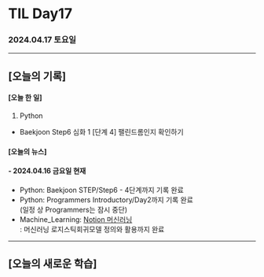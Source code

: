 # TIL Day17
### 2024.04.17 토요일

---

## [오늘의 기록]

#### [오늘 한 일]
1. Python
- Baekjoon Step6 심화 1 [단계 4] 팰린드롬인지 확인하기

#### [오늘의 뉴스]

#### - 2024.04.16 금요일 현재
- Python: Baekjoon STEP/Step6 - 4단계까지 기록 완료
- Python: Programmers Introductory/Day2까지 기록 완료  
(일정 상 Programmers는 잠시 중단)
- Machine_Learning: [Notion 머신러닝](https://handsome-umbrella-c52.notion.site/a887c58b105a44d287c8f5d045e56f4e?pvs=4)  
: 머신러닝 로지스틱회귀모델 정의와 활용까지 완료

---
## [오늘의 새로운 학습]